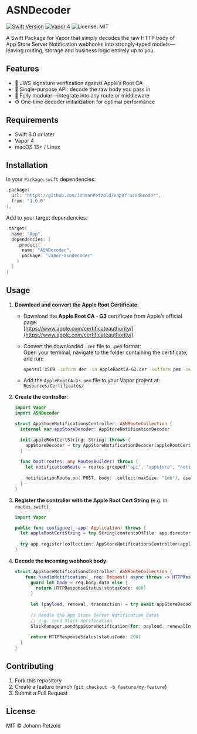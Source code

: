 # ASNDecoder

[![Swift Version](https://img.shields.io/badge/Swift-6.0-brightgreen.svg)](http://swift.org)
[![Vapor 4](https://img.shields.io/badge/Vapor-4-e040fb.svg)](https://vapor.codes)
![License: MIT](https://img.shields.io/badge/license-MIT-blue.svg)

A Swift Package for Vapor that simply decodes the raw HTTP body of App Store Server Notification webhooks into strongly‑typed models—leaving routing, storage and business logic entirely up to you.

## Features

- 🔐 JWS signature verification against Apple’s Root CA
- 🎯 Single-purpose API: decode the raw body you pass in  
- 🧩 Fully modular—integrate into any route or middleware  
- ⚙️ One‑time decoder initialization for optimal performance  

## Requirements

- Swift 6.0 or later  
- Vapor 4  
- macOS 13+ / Linux  

## Installation

In your `Package.swift` dependencies:

```swift
.package(
  url: "https://github.com/JohannPetzold/vapor-asndecoder",
  from: "1.0.0"
),
```

Add to your target dependencies:

```swift
.target(
  name: "App",
  dependencies: [
    .product(
      name: "ASNDecoder",
      package: "vapor-asndecoder"
    )
  ]
)
```

## Usage

1. **Download and convert the Apple Root Certificate**:

   - Download the **Apple Root CA - G3** certificate from Apple’s official page:  
     [https://www.apple.com/certificateauthority/](https://www.apple.com/certificateauthority/)

   - Convert the downloaded `.cer` file to `.pem` format:  
     Open your terminal, navigate to the folder containing the certificate, and run:

     ```bash
     openssl x509 -inform der -in AppleRootCA-G3.cer -outform pem -out AppleRootCA-G3.pem
     ```

   - Add the `AppleRootCA-G3.pem` file to your Vapor project at:  
     `Resources/Certificates/`

1. **Create the controller**:

    ```swift
    import Vapor
    import ASNDecoder
    
    struct AppStoreNotificationsController: ASNRouteCollection {
      internal var appStoreDecoder: AppStoreNotificationDecoder
    
      init(appleRootCertString: String) throws {
        appStoreDecoder = try AppStoreNotificationDecoder(appleRootCertPEM: appleRootCertString)
      }
      
      func boot(routes: any RoutesBuilder) throws {
        let notificationRoute = routes.grouped("api", "appstore", "notification")
        
        notificationRoute.on(.POST, body: .collect(maxSize: "1mb"), use: handleNotification)
      }
    }
    ```

2. **Register the controller with the Apple Root Cert String** (e.g. in `routes.swift`):
    ```swift
    import Vapor

    public func configure(_ app: Application) throws {
      let appleRootCertString = try String(contentsOfFile: app.directory.resourcesDirectory +  "Certificates/AppleRootCA-G3.pem")
      
      try app.register(collection: AppStoreNotificationsController(appleRootCertString: appleRootCertString))
    }
    ```

3. **Decode the incoming webhook body**:

    ```swift
    struct AppStoreNotificationsController: ASNRouteCollection {
        func handleNotification(_ req: Request) async throws -> HTTPResponseStatus {
          guard let body = req.body.data else {
            return HTTPResponseStatus(statusCode: 400)
          }
        
          let (payload, renewal, transaction) = try await appStoreDecoder.decode(body)
          
          // Handle the App Store Server Notification datas
          // e.g. send Slack notification
          SlackManager.sendAppStoreNotification(for: payload, renewalInfoPayload: renewal, transactionPayload: transaction, using: req)
        
          return HTTPResponseStatus(statusCode: 200)
      }
    }
    ```

## Contributing

1. Fork this repository  
2. Create a feature branch (`git checkout -b feature/my-feature`)  
3. Submit a Pull Request  

## License

MIT © Johann Petzold
